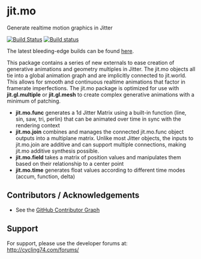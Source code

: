 # jit.mo
Generate realtime motion graphics in Jitter

[![Build Status](https://travis-ci.org/Cycling74/jit.mo.svg?branch=master)](https://travis-ci.org/Cycling74/jit.mo)
[![Build status](https://ci.appveyor.com/api/projects/status/uuqhmrr79w4pn2t4?svg=true)](https://ci.appveyor.com/project/c74/ease)

The latest bleeding-edge builds can be found [here](https://s3-us-west-1.amazonaws.com/cycling74-ci-public/index.html?prefix=jit.mo/).

This package contains a series of new externals to ease creation of generative animations and geometry multiples in Jitter. The jit.mo objects all tie into a global animation graph and are implicitly connected to jit.world. This allows for smooth and continuous realtime animations that factor in framerate imperfections. The jit.mo package is optimized for use with **jit.gl.multiple** or **jit.gl.mesh** to create complex generative animations with a minimum of patching.

- **jit.mo.func** generates a 1d Jitter Matrix using a built-in function (line, sin, saw, tri, perlin) that can be animated over time in sync with the rendering context
- **jit.mo.join** combines and manages the connected jit.mo.func object outputs into a multiplane matrix. Unlike most Jitter objects, the inputs to jit.mo.join are additive and can support multiple connections, making jit.mo additive synthesis possible.
- **jit.mo.field** takes a matrix of position values and manipulates them based on their relationship to a center point
- **jit.mo.time** generates float values according to different time modes (accum, function, delta)


## Contributors / Acknowledgements

* See the [GitHub Contributor Graph](https://github.com/Cycling74/jit.mo/graphs/contributors)

## Support

For support, please use the developer forums at:
http://cycling74.com/forums/
